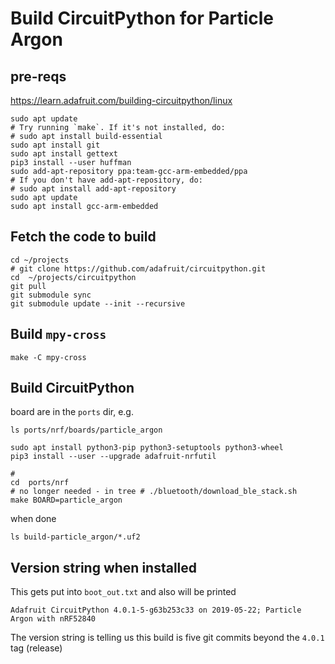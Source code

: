 Build CircuitPython for Particle Argon
======================================

pre-reqs
--------

https://learn.adafruit.com/building-circuitpython/linux

```
sudo apt update
# Try running `make`. If it's not installed, do:
# sudo apt install build-essential
sudo apt install git
sudo apt install gettext
pip3 install --user huffman
sudo add-apt-repository ppa:team-gcc-arm-embedded/ppa
# If you don't have add-apt-repository, do:
# sudo apt install add-apt-repository
sudo apt update
sudo apt install gcc-arm-embedded
```

Fetch the code to build
-----------------------

```
cd ~/projects
# git clone https://github.com/adafruit/circuitpython.git
cd  ~/projects/circuitpython
git pull
git submodule sync
git submodule update --init --recursive
```

Build `mpy-cross`
-----------------

```
make -C mpy-cross
```

Build CircuitPython
-------------------

board are in the `ports` dir, e.g.

`ls ports/nrf/boards/particle_argon`

```
sudo apt install python3-pip python3-setuptools python3-wheel
pip3 install --user --upgrade adafruit-nrfutil

#
cd  ports/nrf
# no longer needed - in tree # ./bluetooth/download_ble_stack.sh
make BOARD=particle_argon
```

when done

```
ls build-particle_argon/*.uf2
```

Version string when installed
-----------------------------

This gets put into `boot_out.txt` and also will be printed

```
Adafruit CircuitPython 4.0.1-5-g63b253c33 on 2019-05-22; Particle Argon with nRF52840
```

The version string is telling us this build is five git commits beyond the `4.0.1` tag (release)
